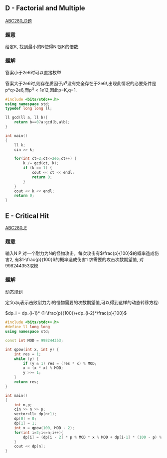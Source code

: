 ## D - Factorial and Multiple
[ABC280_D题](https://atcoder.jp/contests/abc280/tasks/abc280_d)

### 题意
给定K, 找到最小的N使得N!是K的倍数.

### 题解
答案小于2e6时可以直接枚举

答案大于2e6时,则存在质因子$p^q$没有完全存在于2e6!,出现此情况的必要条件是p*q>2e6,而$p^q<1e12$,因此p=K,q=1.
```c++
#include <bits/stdc++.h>
using namespace std;
typedef long long ll;

ll gcd(ll a, ll b){
    return b==0?a:gcd(b,a%b);
}

int main()
{
    ll k;
    cin >> k;

    for(int ct=2;ct<=2e6;ct++) {
        k /= gcd(ct, k);
        if (k == 1) {
            cout << ct << endl;
            return 0;
        }
    }
    cout << k << endl;
    return 0;
}
```

## E - Critical Hit
[ABC280_E](https://atcoder.jp/contests/abc280/tasks/abc280_e)
### 题意
输入N P
对一个耐力为N的怪物攻击，每次攻击有$\frac{p}{100}$的概率造成伤害2, 有$1-\frac{p}{100}$的概率造成伤害1
求需要的攻击次数期望值, 对998244353取模
### 题解
动态规划

定义$dp_i$表示击败耐力为i的怪物需要的次数期望值,可以得到这样的动态转移方程:

$dp_i = dp_{i-1}* (1-\frac{p}{100})+dp_{i-2}*\frac{p}{100}$

```c++
#include <bits/stdc++.h>
#define ll long long
using namespace std;

const int MOD = 998244353;

int qpow(int x, int y) {
    int res = 1;
    while (y) {
        if (y & 1) res = (res * x) % MOD;
        x = (x * x) % MOD;
        y >>= 1;
    }
    return res;
}

int main()
{
    int n,p;
    cin >> n >> p;
    vector<ll> dp(n+1);
    dp[0] = 0;
    dp[1] = 1;
    int x = qpow(100, MOD - 2);
    for(int i=2;i<=n;i++){
        dp[i] = (dp[i - 2] * p % MOD * x % MOD + dp[i-1] * (100 - p) % MOD * x % MOD + 1) % MOD;
    }
    cout << dp[n];
}
```
